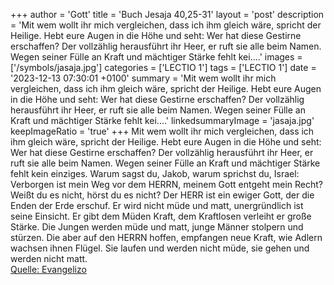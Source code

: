 +++
author = 'Gott'
title = 'Buch Jesaja 40,25-31'
layout = 'post'
description = 'Mit wem wollt ihr mich vergleichen, dass ich ihm gleich wäre, spricht der Heilige. Hebt eure Augen in die Höhe und seht: Wer hat diese Gestirne erschaffen? Der vollzählig herausführt ihr Heer, er ruft sie alle beim Namen. Wegen seiner Fülle an Kraft und mächtiger Stärke fehlt kei....'
images = ['/symbols/jasaja.jpg']
categories = ['LECTIO 1']
tags = ['LECTIO 1']
date = '2023-12-13 07:30:01 +0100'
summary = 'Mit wem wollt ihr mich vergleichen, dass ich ihm gleich wäre, spricht der Heilige. Hebt eure Augen in die Höhe und seht: Wer hat diese Gestirne erschaffen? Der vollzählig herausführt ihr Heer, er ruft sie alle beim Namen. Wegen seiner Fülle an Kraft und mächtiger Stärke fehlt kei....'
linkedsummaryImage = 'jasaja.jpg'
keepImageRatio = 'true'
+++
Mit wem wollt ihr mich vergleichen, dass ich ihm gleich wäre, spricht der Heilige.
Hebt eure Augen in die Höhe und seht: Wer hat diese Gestirne erschaffen? Der vollzählig herausführt ihr Heer, er ruft sie alle beim Namen. Wegen seiner Fülle an Kraft und mächtiger Stärke fehlt kein einziges.<!--more-->
Warum sagst du, Jakob, warum sprichst du, Israel: Verborgen ist mein Weg vor dem HERRN, meinem Gott entgeht mein Recht?
Weißt du es nicht, hörst du es nicht? Der HERR ist ein ewiger Gott, der die Enden der Erde erschuf. Er wird nicht müde und matt, unergründlich ist seine Einsicht.
Er gibt dem Müden Kraft, dem Kraftlosen verleiht er große Stärke.
Die Jungen werden müde und matt, junge Männer stolpern und stürzen.
Die aber auf den HERRN hoffen, empfangen neue Kraft, wie Adlern wachsen ihnen Flügel. Sie laufen und werden nicht müde, sie gehen und werden nicht matt.<br> [Quelle: Evangelizo](https://evangeliumtagfuertag.org/DE/gospel)